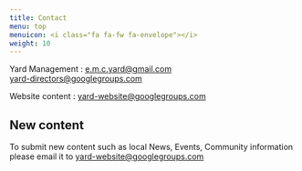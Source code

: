 ```yaml
---
title: Contact
menu: top
menuicon: <i class="fa fa-fw fa-envelope"></i>
weight: 10
---
```


Yard Management
: [e.m.c.yard@gmail.com](mailto:e.m.c.yard@gmail.com)  
  [yard-directors@googlegroups.com](mailto:yard-directors@googlegroups.com)

Website content
: [yard-website@googlegroups.com](mailto:yard-website@googlegroups.com)  

## New content
To submit new content such as local News, Events, Community information please email it to [yard-website@googlegroups.com](mailto:yard-website@googlegroups.com)